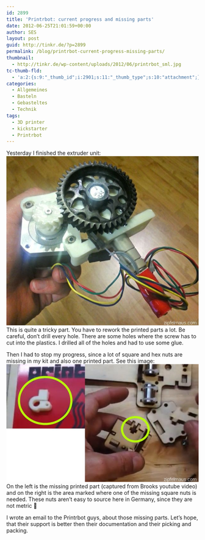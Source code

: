 ```yaml
---
id: 2899
title: 'Printrbot: current progress and missing parts'
date: 2012-06-25T21:01:59+00:00
author: SES
layout: post
guid: http://tinkr.de/?p=2899
permalink: /blog/printrbot-current-progress-missing-parts/
thumbnail:
  - http://tinkr.de/wp-content/uploads/2012/06/printrbot_sml.jpg
tc-thumb-fld:
  - 'a:2:{s:9:"_thumb_id";i:2901;s:11:"_thumb_type";s:10:"attachment";}'
categories:
  - Allgemeines
  - Basteln
  - Gebasteltes
  - Technik
tags:
  - 3D printer
  - kickstarter
  - Printrbot
---
```

Yesterday I finished the extruder unit:
<img loading="lazy" src="/assets/2012/06/printrbot_extruder_001.jpg" alt="" title="Printrbot extruder"    />
This is quite a tricky part. You have to rework the printed parts a lot. Be careful, don&#8217;t drill every hole. There are some holes where the screw has to cut into the plastics. I drilled all of the holes and had to use some glue.

Then I had to stop my progress, since a lot of square and hex nuts are missing in my kit and also one printed part. See this image:
<img loading="lazy" src="/assets/2012/06/printrbot_missingparts_001.jpg" alt="" title="Printrbot missing parts "    />
On the left is the missing printed part (captured from Brooks youtube video) and on the right is the area marked where one of the missing square nuts is needed. These nuts aren&#8217;t easy to source here in Germany, since they are not metric 🙁

I wrote an email to the Printrbot guys, about those missing parts. Let&#8217;s hope, that their support is better then their documentation and their picking and packing.
